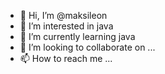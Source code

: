 - 👋 Hi, I’m @maksileon
- 👀 I’m interested in java
- 🌱 I’m currently learning java
- 💞️ I’m looking to collaborate on ...
- 📫 How to reach me ...

<!---
maksileon/maksileon is a ✨ special ✨ repository because its `README.md` (this file) appears on your GitHub profile.
You can click the Preview link to take a look at your changes.
--->
